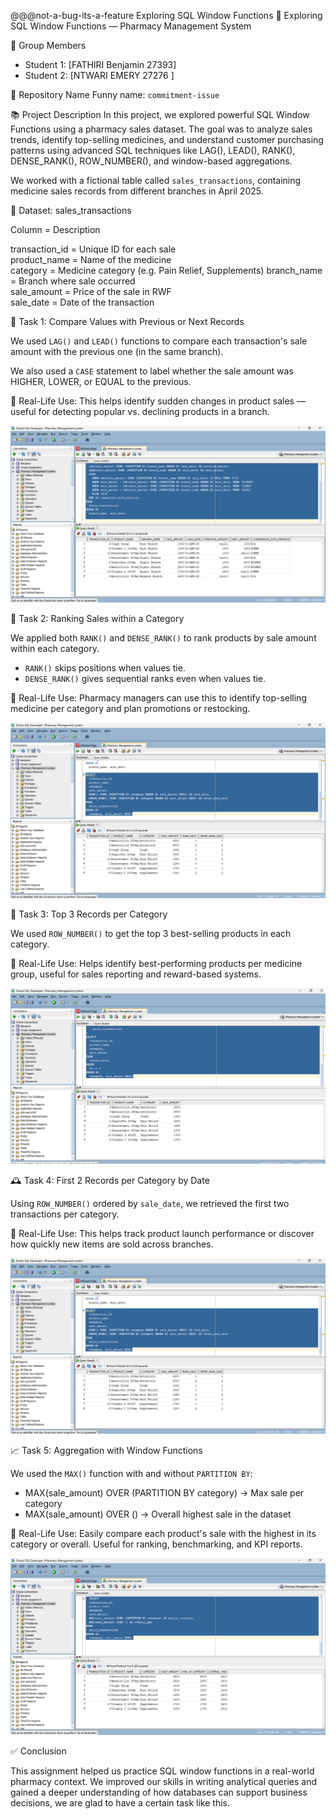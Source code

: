  @@@not-a-bug-its-a-feature
Exploring SQL Window Functions 
 💊 Exploring SQL Window Functions — Pharmacy Management System

👥 Group Members
- Student 1: [FATHIRI Benjamin 27393]
- Student 2: [NTWARI EMERY 27276 ]

 🤪 Repository Name
Funny name: `commitment-issue`

 📚 Project Description
In this project, we explored powerful SQL Window Functions using a pharmacy sales dataset. The goal was to analyze sales trends, identify top-selling medicines, and understand customer purchasing patterns using advanced SQL techniques like LAG(), LEAD(), RANK(), DENSE_RANK(), ROW_NUMBER(), and window-based aggregations.

We worked with a fictional table called `sales_transactions`, containing medicine sales records from different branches in April 2025.



 🧾 Dataset: sales_transactions

 Column         = Description                        

 transaction_id = Unique ID for each sale            
 product_name   = Name of the medicine               
 category       = Medicine category (e.g. Pain Relief, Supplements) 
 branch_name    = Branch where sale occurred         
 sale_amount    = Price of the sale in RWF           
 sale_date      = Date of the transaction            



🧪 Task 1: Compare Values with Previous or Next Records

We used `LAG()` and `LEAD()` functions to compare each transaction's sale amount with the previous one (in the same branch).

We also used a `CASE` statement to label whether the sale amount was HIGHER, LOWER, or EQUAL to the previous.

🎯 Real-Life Use: This helps identify sudden changes in product sales — useful for detecting popular vs. declining products in a branch.

![](commitment-issues/screenshots/comparison_with_previous.png)


🏅 Task 2: Ranking Sales within a Category

We applied both `RANK()` and `DENSE_RANK()` to rank products by sale amount within each category.

- `RANK()` skips positions when values tie.
- `DENSE_RANK()` gives sequential ranks even when values tie.

🎯 Real-Life Use: Pharmacy managers can use this to identify top-selling medicine per category and plan promotions or restocking.

![alt text](<commitment-issues/screenshots/Ranking Data within a Category.png>)


🥇 Task 3: Top 3 Records per Category

We used `ROW_NUMBER()` to get the top 3 best-selling products in each category.

🎯 Real-Life Use: Helps identify best-performing products per medicine group, useful for sales reporting and reward-based systems.

![alt text](<commitment-issues/screenshots/Identifying Top Records.png>)


🕰 Task 4: First 2 Records per Category by Date

Using `ROW_NUMBER()` ordered by `sale_date`, we retrieved the first two transactions per category.

🎯 Real-Life Use: This helps track product launch performance or discover how quickly new items are sold across branches.

![alt text](<commitment-issues/screenshots/Ranking Data within a Category.png>)


📈 Task 5: Aggregation with Window Functions

We used the `MAX()` function with and without `PARTITION BY`:

- MAX(sale_amount) OVER (PARTITION BY category) → Max sale per category
- MAX(sale_amount) OVER () → Overall highest sale in the dataset

🎯 Real-Life Use: Easily compare each product's sale with the highest in its category or overall. Useful for ranking, benchmarking, and KPI reports.

![alt text](<commitment-issues/screenshots/Aggregation with Window Functions.png>)




✅ Conclusion

This assignment helped us practice SQL window functions in a real-world pharmacy context. We improved our skills in writing analytical queries and gained a deeper understanding of how databases can support business decisions, we are glad to have a certain task like this.







